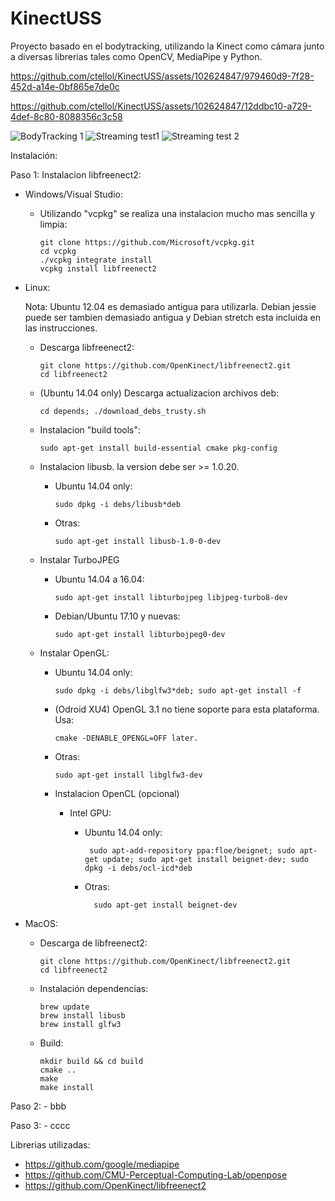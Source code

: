 # KinectUSS
Proyecto basado en el bodytracking, utilizando la Kinect como cámara junto a diversas librerias tales como OpenCV, MediaPipe y Python.

https://github.com/ctellol/KinectUSS/assets/102624847/979460d9-7f28-452d-a14e-0bf865e7de0c

https://github.com/ctellol/KinectUSS/assets/102624847/12ddbc10-a729-4def-8c80-8088356c3c58

![BodyTracking 1](https://github.com/ctellol/KinectUSS/assets/102624847/56c49979-c6c3-4082-bf60-5368d564162f)
![Streaming test1](https://github.com/ctellol/KinectUSS/assets/102624847/6f5eb25e-3ece-4048-81cd-e88291db8ca3)
![Streaming test 2](https://github.com/ctellol/KinectUSS/assets/102624847/f193925a-3bed-455d-a1b7-77558fa4f862)

Instalación:

  Paso 1: Instalacion libfreenect2:
  
  - Windows/Visual Studio:
      - Utilizando "vcpkg" se realiza una instalacion mucho mas sencilla y limpia:

            git clone https://github.com/Microsoft/vcpkg.git
            cd vcpkg
            ./vcpkg integrate install
            vcpkg install libfreenect2
      
  - Linux:

    Nota: Ubuntu 12.04 es demasiado antigua para utilizarla. Debian jessie puede ser tambien demasiado antigua y Debian stretch esta incluida en las instrucciones.

      - Descarga libfreenect2:
    
            git clone https://github.com/OpenKinect/libfreenect2.git
            cd libfreenect2

      - (Ubuntu 14.04 only) Descarga actualizacion archivos deb:
        
            cd depends; ./download_debs_trusty.sh

      - Instalacion "build tools":

            sudo apt-get install build-essential cmake pkg-config

      - Instalacion libusb. la version debe ser >= 1.0.20.

        - Ubuntu 14.04 only:

              sudo dpkg -i debs/libusb*deb
          
        - Otras:
      
              sudo apt-get install libusb-1.0-0-dev
          
      - Instalar TurboJPEG
        
        - Ubuntu 14.04 a 16.04:
          
              sudo apt-get install libturbojpeg libjpeg-turbo8-dev

        - Debian/Ubuntu 17.10 y nuevas:
        
              sudo apt-get install libturbojpeg0-dev
          
      - Instalar OpenGL:
        
        - Ubuntu 14.04 only:
          
              sudo dpkg -i debs/libglfw3*deb; sudo apt-get install -f
          
        - (Odroid XU4) OpenGL 3.1 no tiene soporte para esta plataforma. Usa:

              cmake -DENABLE_OPENGL=OFF later.
        
        - Otras:
          
              sudo apt-get install libglfw3-dev

        - Instalacion OpenCL (opcional)

            - Intel GPU:

              - Ubuntu 14.04 only:
            
                     sudo apt-add-repository ppa:floe/beignet; sudo apt-get update; sudo apt-get install beignet-dev; sudo dpkg -i debs/ocl-icd*deb
                
              - Otras:
                 
                      sudo apt-get install beignet-dev
              

      
  - MacOS:
    
    - Descarga de libfreenect2:
    
          git clone https://github.com/OpenKinect/libfreenect2.git
          cd libfreenect2
      
    - Instalación dependencias:

          brew update
          brew install libusb
          brew install glfw3
      
    - Build:

          mkdir build && cd build
          cmake ..
          make
          make install
    
  Paso 2:
    - bbb
    
  Paso 3:
    - cccc

Librerias utilizadas:
  - https://github.com/google/mediapipe
  - https://github.com/CMU-Perceptual-Computing-Lab/openpose
  - https://github.com/OpenKinect/libfreenect2
